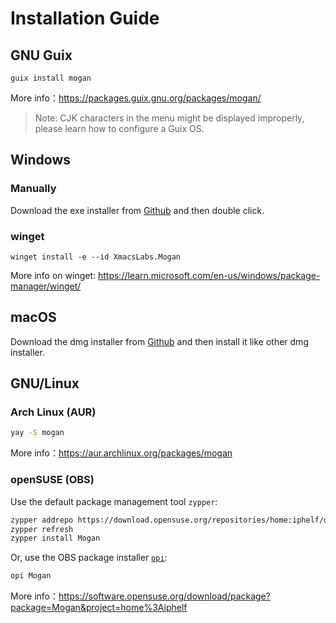 # Installation Guide
## GNU Guix
```
guix install mogan
```
More info：https://packages.guix.gnu.org/packages/mogan/

> Note: CJK characters in the menu might be displayed improperly, please learn how to configure a Guix OS.

## Windows
### Manually
Download the exe installer from [Github](https://github.com/XmacsLabs/mogan/releases) and then double click.

### winget
```
winget install -e --id XmacsLabs.Mogan
```
More info on winget: https://learn.microsoft.com/en-us/windows/package-manager/winget/


## macOS
Download the dmg installer from [Github](https://github.com/XmacsLabs/mogan/releases) and then install it like other dmg installer.

## GNU/Linux
### Arch Linux (AUR)
```bash
yay -S mogan
```
More info：https://aur.archlinux.org/packages/mogan

### openSUSE (OBS)

Use the default package management tool `zypper`:

```bash
zypper addrepo https://download.opensuse.org/repositories/home:iphelf/openSUSE_Tumbleweed/home:iphelf.repo
zypper refresh
zypper install Mogan
```

Or, use the OBS package installer [`opi`](https://software.opensuse.org/package/opi):

```bash
opi Mogan
```

More info：https://software.opensuse.org/download/package?package=Mogan&project=home%3Aiphelf

